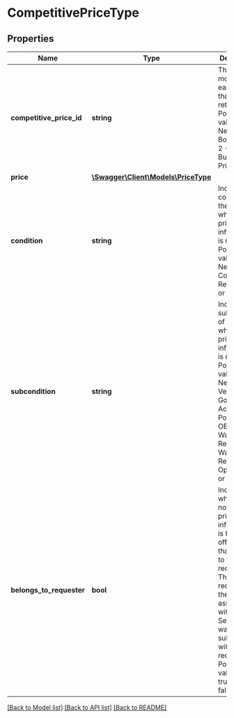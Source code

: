 # CompetitivePriceType

## Properties
Name | Type | Description | Notes
------------ | ------------- | ------------- | -------------
**competitive_price_id** | **string** | The pricing model for each price that is returned.  Possible values:  * 1 - New Buy Box Price. * 2 - Used Buy Box Price. | 
**price** | [**\Swagger\Client\Models\PriceType**](PriceType.md) |  | 
**condition** | **string** | Indicates the condition of the item whose pricing information is returned. Possible values are: New, Used, Collectible, Refurbished, or Club. | [optional] 
**subcondition** | **string** | Indicates the subcondition of the item whose pricing information is returned. Possible values are: New, Mint, Very Good, Good, Acceptable, Poor, Club, OEM, Warranty, Refurbished Warranty, Refurbished, Open Box, or Other. | [optional] 
**belongs_to_requester** | **bool** | Indicates whether or not the pricing information is for an offer listing that belongs to the requester. The requester is the seller associated with the SellerId that was submitted with the request. Possible values are: true and false. | [optional] 

[[Back to Model list]](../../README.md#documentation-for-models) [[Back to API list]](../../README.md#documentation-for-api-endpoints) [[Back to README]](../../README.md)

